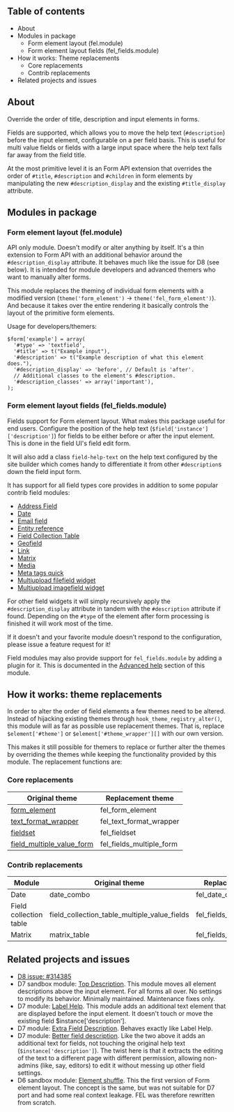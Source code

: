 
## Table of contents

* About
* Modules in package
    - Form element layout (fel.module)
    - Form element layout fields (fel_fields.module)
* How it works: Theme replacements
    - Core replacements
    - Contrib replacements
* Related projects and issues


## About

Override the order of title, description and input elements in forms.

Fields are supported, which allows you to move the help text (`#description`)
before the input element, configurable on a per field basis. This is useful for
multi value fields or fields with a large input space where the help text falls
far away from the field title.

At the most primitive level it is an Form API extension that overrides the order
of `#title`, `#description` and `#children` in form elements by manipulating the
new `#description_display` and the existing `#title_display` attribute.


## Modules in package

### Form element layout (fel.module)

API only module. Doesn't modify or alter anything by itself. It's a thin
extension to Form API with an additional behavior around the
`#description_display` attribute. It behaves much like the issue for D8 (see
below). It is intended for module developers and advanced themers who want to
manually alter forms.

This module replaces the theming of individual form elements with a modified
version (`theme('form_element')` → `theme('fel_form_element')`). And because it
takes over the entire rendering it basically controls the layout of the
primitive form elements.

Usage for developers/themers:

    $form['example'] = array(
      '#type' => 'textfield',
      '#title' => t("Example input"),
      '#description' => t("Example description of what this element does."),
      '#description_display' => 'before', // Default is 'after'.
      // Additional classes to the element's #description.
      '#description_classes' => array('important'),
    );


### Form element layout fields (fel_fields.module)

Fields support for Form element layout. What makes this package useful for end
users. Configure the position of the help text
(`$field['instance']['description']`) for fields to be either before or after
the input element. This is done in the field UI's field edit form.

It will also add a class `field-help-text` on the help text configured by the
site builder which comes handy to differentiate it from other `#description`s
down the field input form.

It has support for all field types core provides in addition to some popular
contrib field modules:

* [Address Field                ](https://www.drupal.org/project/addressfield)
* [Date                         ](https://www.drupal.org/project/date)
* [Email field                  ](https://www.drupal.org/project/email)
* [Entity reference             ](https://www.drupal.org/project/entityreference)
* [Field Collection Table       ](https://www.drupal.org/project/field_collection_table)
* [Geofield                     ](https://www.drupal.org/project/geofield)
* [Link                         ](https://www.drupal.org/project/link)
* [Matrix                       ](https://www.drupal.org/project/matrix)
* [Media                        ](https://www.drupal.org/project/media)
* [Meta tags quick              ](https://www.drupal.org/project/metatags_quick)
* [Multiupload filefield widget ](https://www.drupal.org/project/multiupload_filefield_widget)
* [Multiupload imagefield widget](https://www.drupal.org/project/multiupload_imagefield_widget)

For other field widgets it will simply recursively apply the
`#description_display` attribute in tandem with the `#description` attribute if
found. Depending on the `#type` of the element after form processing is finished
it will work most of the time.

If it doesn't and your favorite module doesn't respond to the configuration,
please issue a feature request for it!

Field modules may also provide support for `fel_fields.module` by adding a
plugin for it. This is documented in the [Advanced help][] section of this
module.

[advanced help]: https://www.drupal.org/project/advanced_help

## How it works: theme replacements

In order to alter the order of field elements a few themes need to be altered.
Instead of hijacking existing themes through `hook_theme_registry_alter()`, this
module will as far as possible use replacement themes. That is, replace
`$element['#theme']` or `$element['#theme_wrapper'][]` with our own version.

This makes it still possible for themers to replace or further alter the themes
by overriding the themes while keeping the functionality provided by this
module. The replacement functions are:


### Core replacements

Original theme                | Replacement theme
------------------------------|--------------------------
[form_element][]              | fel_form_element
[text_format_wrapper][]       | fel_text_format_wrapper
[fieldset][]                  | fel_fieldset
[field_multiple_value_form][] | fel_fields_multiple_form

[form_element]:              https://api.drupal.org/api/drupal/includes!form.inc/function/theme_form_element/7
[text_format_wrapper]:       https://api.drupal.org/api/drupal/modules!filter!filter.module/function/theme_text_format_wrapper/7
[fieldset]:                  https://api.drupal.org/api/drupal/includes!form.inc/function/theme_fieldset/7
[field_multiple_value_form]: https://api.drupal.org/api/drupal/modules!field!field.form.inc/function/theme_field_multiple_value_form/7


### Contrib replacements

Module                 | Original theme                               | Replacement theme
-----------------------|----------------------------------------------|-----------------------------
Date                   | date_combo                                   | fel_date_combo
Field collection table | field_collection_table_multiple_value_fields | fel_fields_collection_table
Matrix                 | matrix_table                                 | fel_fields_matrix_table


## Related projects and issues

* [D8 issue: #314385](https://www.drupal.org/node/314385)
* D7 sandbox module: [Top Description][]. This module moves all element
  descriptions above the input element. For all forms all over. No settings to
  modify its behavior. Minimally maintained. Maintenance fixes only.
* D7 module: [Label Help][]. This module adds an additional text element that
  are displayed before the input element. It doesn't touch or move the existing
  field $instance['description'].
* D7 module: [Extra Field Description][]. Behaves exactly like Label Help.
* D7 module: [Better field description][]. Like the two above it adds an
  additional text for fields, not touching the original help text
  (`$instance['description']`). The twist here is that it extracts the editing
  of the text to a different page with different permission, allowing non-admins
  (like, say, editors) to edit it without messing up other field settings.
* D6 sandbox module: [Element shuffle][]. This the first version of Form element
  layout. The concept is the same, but was not suitable for D7 port and had some
  real context leakage. FEL was therefore rewritten from scratch.

[top description]:          https://www.drupal.org/sandbox/jrb/top_description
[label help]:               https://www.drupal.org/project/label_help
[extra field description]:  https://www.drupal.org/project/extra_field_description
[better field description]: https://www.drupal.org/project/better_field_descriptions
[element shuffle]:          https://www.drupal.org/sandbox/kaare/1132056
